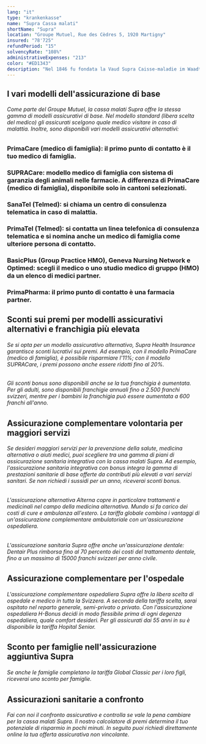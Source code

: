 ```yaml
---
lang: "it"
type: "krankenkasse"
name: "Supra Cassa malati"
shortName: "Supra"
location: "Groupe Mutuel, Rue des Cèdres 5, 1920 Martigny"
insured: "78'725"
refundPeriod: "15"
solvencyRate: "108%"
administrativeExpenses: "213"
color: "#ED1343"
description: "Nel 1846 fu fondata la Vaud Supra Caisse-maladie im Waadtland. Fino agli anni '90, la compagnia di assicurazione sanitaria con sede a Losanna era attiva principalmente nella Svizzera occidentale. Oggi appartiene al Groupe Mutuel e offre un'assicurazione di base e varie polizze assicurative complementari in tutta la Svizzera. Il nostro confronto mostra se vale la pena passare all'assicurazione sanitaria Supra."
---
```


## I vari modelli dell'assicurazione di base

###### Come parte del Groupe Mutuel, la cassa malati Supra offre la stessa gamma di modelli assicurativi di base. Nel modello standard (libera scelta del medico) gli assicurati scelgono quale medico visitare in caso di malattia. Inoltre, sono disponibili vari modelli assicurativi alternativi:

### PrimaCare (medico di famiglia): il primo punto di contatto è il tuo medico di famiglia.

### SUPRACare: modello medico di famiglia con sistema di garanzia degli animali nelle farmacie. A differenza di PrimaCare (medico di famiglia), disponibile solo in cantoni selezionati.

### SanaTel (Telmed): si chiama un centro di consulenza telematica in caso di malattia.

### PrimaTel (Telmed): si contatta un linea telefonica di consulenza telematica e si nomina anche un medico di famiglia come ulteriore persona di contatto.

### BasicPlus (Group Practice HMO), Geneva Nursing Network e Optimed: scegli il medico o uno studio medico di gruppo (HMO) da un elenco di medici partner.

### PrimaPharma: il primo punto di contatto è una farmacia partner.

## Sconti sui premi per modelli assicurativi alternativi e franchigia più elevata

###### Se si opta per un modello assicurativo alternativo, Supra Health Insurance garantisce sconti lucrativi sui premi. Ad esempio, con il modello PrimaCare (medico di famiglia), è possibile risparmiare l'11%; con il modello SUPRACare, i premi possono anche essere ridotti fino al 20%.

###### Gli sconti bonus sono disponibili anche se la tua franchigia è aumentata. Per gli adulti, sono disponibili franchigie annuali fino a 2.500 franchi svizzeri, mentre per i bambini la franchigia può essere aumentata a 600 franchi all'anno.

## Assicurazione complementare volontaria per maggiori servizi

###### Se desideri maggiori servizi per la prevenzione della salute, medicina alternativa o aiuti medici, puoi scegliere tra una gamma di piani di assicurazione sanitaria integrativa con la cassa malati Supra. Ad esempio, l'assicurazione sanitaria integrativa con bonus integra la gamma di prestazioni sanitarie di base offerte da contributi più elevati a vari servizi sanitari. Se non richiedi i sussidi per un anno, riceverai sconti bonus.

###### L'assicurazione alternativa Alterna copre in particolare trattamenti e medicinali nel campo della medicina alternativa. Mundo si fa carico dei costi di cure e ambulanza all'estero. La tariffa globale combina i vantaggi di un'assicurazione complementare ambulatoriale con un'assicurazione ospedaliera.

###### L'assicurazione sanitaria Supra offre anche un'assicurazione dentale: Dentair Plus rimborsa fino al 70 percento dei costi del trattamento dentale, fino a un massimo di 15000 franchi svizzeri per anno civile.

## Assicurazione complementare per l'ospedale

###### L'assicurazione complementare ospedaliera Supra offre la libera scelta di ospedale e medico in tutta la Svizzera. A seconda della tariffa scelta, sarai ospitato nel reparto generale, semi-privato o privato. Con l'assicurazione ospedaliera H-Bonus decidi in modo flessibile prima di ogni degenza ospedaliera, quale comfort desideri. Per gli assicurati dai 55 anni in su è disponibile la tariffa Hopital Senior.

## Sconto per famiglie nell'assicurazione aggiuntiva Supra

###### Se anche le famiglie completano la tariffa Global Classic per i loro figli, riceverai uno sconto per famiglie.

## Assicurazioni sanitarie a confronto

###### Fai con noi il confronto assicurativo e controlla se vale la pena cambiare per la cassa malati Supra. Il nostro calcolatore di premi determina il tuo potenziale di risparmio in pochi minuti. In seguito puoi richiedi direttamente online la tua offerta assicurativa non vincolante.
